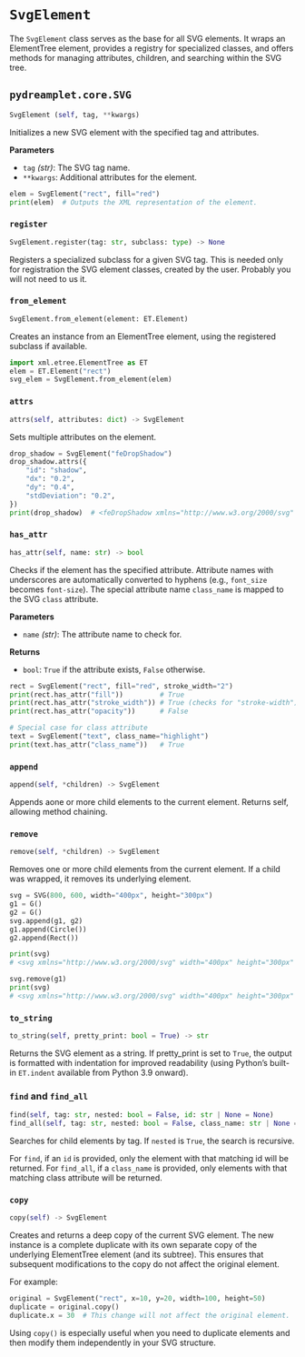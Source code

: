 # `SvgElement`

The `SvgElement` class serves as the base for all SVG elements. It wraps an ElementTree element, provides a registry for specialized classes, and offers methods for managing attributes, children, and searching within the SVG tree.

## <span class="class"></span>`pydreamplet.core.SVG`

```py
SvgElement (self, tag, **kwargs)
```

Initializes a new SVG element with the specified tag and attributes.

<span class="param">**Parameters**</span>

- `tag` *(str)*: The SVG tag name.
- `**kwargs`: Additional attributes for the element.

```py
elem = SvgElement("rect", fill="red")
print(elem)  # Outputs the XML representation of the element.
```

### <span class="meth"></span>`register`

```py
SvgElement.register(tag: str, subclass: type) -> None
```

Registers a specialized subclass for a given SVG tag. This is needed only for registration the SVG element classes, created by the user. Probably you will not need to us it.

### <span class="meth"></span>`from_element`

```py
SvgElement.from_element(element: ET.Element)
```

Creates an instance from an ElementTree element, using the registered subclass if available.

```py
import xml.etree.ElementTree as ET
elem = ET.Element("rect")
svg_elem = SvgElement.from_element(elem)
```

### <span class="meth"></span>`attrs`

```py
attrs(self, attributes: dict) -> SvgElement
```

Sets multiple attributes on the element.

```py
drop_shadow = SvgElement("feDropShadow")
drop_shadow.attrs({
    "id": "shadow",
    "dx": "0.2",
    "dy": "0.4",
    "stdDeviation": "0.2",
})
print(drop_shadow)  # <feDropShadow xmlns="http://www.w3.org/2000/svg" id="shadow" dx="0.2" dy="0.4" stdDeviation="0.2" />
```

### <span class="meth"></span>`has_attr`

```py
has_attr(self, name: str) -> bool
```

Checks if the element has the specified attribute. Attribute names with underscores are automatically converted to hyphens (e.g., `font_size` becomes `font-size`). The special attribute name `class_name` is mapped to the SVG `class` attribute.

<span class="param">**Parameters**</span>

- `name` *(str)*: The attribute name to check for.

<span class="param">**Returns**</span>

- `bool`: `True` if the attribute exists, `False` otherwise.

```py
rect = SvgElement("rect", fill="red", stroke_width="2")
print(rect.has_attr("fill"))         # True
print(rect.has_attr("stroke_width")) # True (checks for "stroke-width")
print(rect.has_attr("opacity"))      # False

# Special case for class attribute
text = SvgElement("text", class_name="highlight")
print(text.has_attr("class_name"))   # True
```

### <span class="meth"></span>`append`

```py
append(self, *children) -> SvgElement
```

Appends aone or more child elements to the current element. Returns self, allowing method chaining.

### <span class="meth"></span>`remove`

```py
remove(self, *children) -> SvgElement
```

Removes one or more child elements from the current element. If a child was wrapped, it removes its underlying element.

```py
svg = SVG(800, 600, width="400px", height="300px")
g1 = G()
g2 = G()
svg.append(g1, g2)
g1.append(Circle())
g2.append(Rect())

print(svg)
# <svg xmlns="http://www.w3.org/2000/svg" width="400px" height="300px" viewBox="0 0 800 600"><g><circle /></g><g><rect /></g></svg>

svg.remove(g1)
print(svg)
# <svg xmlns="http://www.w3.org/2000/svg" width="400px" height="300px" viewBox="0 0 800 600"><g><rect /></g></svg>
```

### <span class="meth"></span>`to_string`

```py
to_string(self, pretty_print: bool = True) -> str
```

Returns the SVG element as a string. If pretty_print is set to `True`, the output is formatted with indentation for improved readability (using Python’s built-in `ET.indent` available from Python 3.9 onward).

### <span class="meth"></span>`find` and `find_all`

```py
find(self, tag: str, nested: bool = False, id: str | None = None)
find_all(self, tag: str, nested: bool = False, class_name: str | None = None)
```

Searches for child elements by tag. If `nested` is `True`, the search is recursive.

For `find`, if an `id` is provided, only the element with that matching id will be returned.
For `find_all`, if a `class_name` is provided, only elements with that matching class attribute will be returned.

### <span class="meth"></span>`copy`

```py
copy(self) -> SvgElement
```

Creates and returns a deep copy of the current SVG element. The new instance is a complete duplicate with its own separate copy of the underlying ElementTree element (and its subtree). This ensures that subsequent modifications to the copy do not affect the original element.

For example:

```py
original = SvgElement("rect", x=10, y=20, width=100, height=50)
duplicate = original.copy()
duplicate.x = 30  # This change will not affect the original element.
```

Using `copy()` is especially useful when you need to duplicate elements and then modify them independently in your SVG structure.